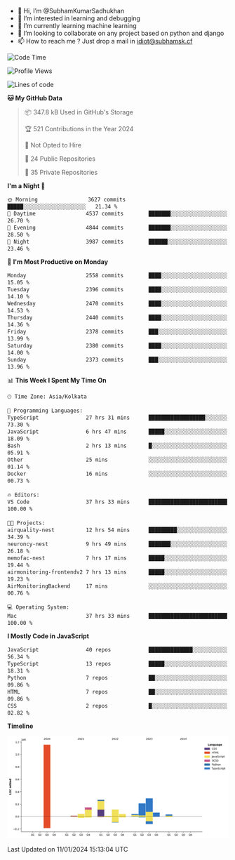 - 👋 Hi, I’m @SubhamKumarSadhukhan
- 👀 I’m interested in learning and debugging
- 🌱 I’m currently learning machine learning
- 💞️ I’m looking to collaborate on any project based on python and django
- 📫 How to reach me ?
      Just drop a mail in idiot@subhamsk.cf

<!---
SubhamKumarSadhukhan/SubhamKumarSadhukhan is a ✨ special ✨ repository because its `README.md` (this file) appears on your GitHub profile.
You can click the Preview link to take a look at your changes.
--->


<!--START_SECTION:waka-->
![Code Time](http://img.shields.io/badge/Code%20Time-1%2C879%20hrs%2032%20mins-blue)

![Profile Views](http://img.shields.io/badge/Profile%20Views-1-blue)

![Lines of code](https://img.shields.io/badge/From%20Hello%20World%20I%27ve%20Written-2.4%20million%20lines%20of%20code-blue)

**🐱 My GitHub Data** 

> 📦 347.8 kB Used in GitHub's Storage 
 > 
> 🏆 521 Contributions in the Year 2024
 > 
> 🚫 Not Opted to Hire
 > 
> 📜 24 Public Repositories 
 > 
> 🔑 35 Private Repositories 
 > 
**I'm a Night 🦉** 

```text
🌞 Morning                3627 commits        █████░░░░░░░░░░░░░░░░░░░░   21.34 % 
🌆 Daytime                4537 commits        ███████░░░░░░░░░░░░░░░░░░   26.70 % 
🌃 Evening                4844 commits        ███████░░░░░░░░░░░░░░░░░░   28.50 % 
🌙 Night                  3987 commits        ██████░░░░░░░░░░░░░░░░░░░   23.46 % 
```
📅 **I'm Most Productive on Monday** 

```text
Monday                   2558 commits        ████░░░░░░░░░░░░░░░░░░░░░   15.05 % 
Tuesday                  2396 commits        ████░░░░░░░░░░░░░░░░░░░░░   14.10 % 
Wednesday                2470 commits        ████░░░░░░░░░░░░░░░░░░░░░   14.53 % 
Thursday                 2440 commits        ████░░░░░░░░░░░░░░░░░░░░░   14.36 % 
Friday                   2378 commits        ███░░░░░░░░░░░░░░░░░░░░░░   13.99 % 
Saturday                 2380 commits        ████░░░░░░░░░░░░░░░░░░░░░   14.00 % 
Sunday                   2373 commits        ███░░░░░░░░░░░░░░░░░░░░░░   13.96 % 
```


📊 **This Week I Spent My Time On** 

```text
🕑︎ Time Zone: Asia/Kolkata

💬 Programming Languages: 
TypeScript               27 hrs 31 mins      ██████████████████░░░░░░░   73.30 % 
JavaScript               6 hrs 47 mins       █████░░░░░░░░░░░░░░░░░░░░   18.09 % 
Bash                     2 hrs 13 mins       █░░░░░░░░░░░░░░░░░░░░░░░░   05.91 % 
Other                    25 mins             ░░░░░░░░░░░░░░░░░░░░░░░░░   01.14 % 
Docker                   16 mins             ░░░░░░░░░░░░░░░░░░░░░░░░░   00.73 % 

🔥 Editors: 
VS Code                  37 hrs 33 mins      █████████████████████████   100.00 % 

🐱‍💻 Projects: 
airquality-nest          12 hrs 54 mins      █████████░░░░░░░░░░░░░░░░   34.39 % 
neuroncy-nest            9 hrs 49 mins       ███████░░░░░░░░░░░░░░░░░░   26.18 % 
memofac-nest             7 hrs 17 mins       █████░░░░░░░░░░░░░░░░░░░░   19.44 % 
airmonitoring-frontendv2 7 hrs 13 mins       █████░░░░░░░░░░░░░░░░░░░░   19.23 % 
AirMonitoringBackend     17 mins             ░░░░░░░░░░░░░░░░░░░░░░░░░   00.76 % 

💻 Operating System: 
Mac                      37 hrs 33 mins      █████████████████████████   100.00 % 
```

**I Mostly Code in JavaScript** 

```text
JavaScript               40 repos            ██████████████░░░░░░░░░░░   56.34 % 
TypeScript               13 repos            █████░░░░░░░░░░░░░░░░░░░░   18.31 % 
Python                   7 repos             ██░░░░░░░░░░░░░░░░░░░░░░░   09.86 % 
HTML                     7 repos             ██░░░░░░░░░░░░░░░░░░░░░░░   09.86 % 
CSS                      2 repos             █░░░░░░░░░░░░░░░░░░░░░░░░   02.82 % 
```



**Timeline**

![Lines of Code chart](https://raw.githubusercontent.com/SubhamKumarSadhukhan/SubhamKumarSadhukhan/main/assets/bar_graph.png)


 Last Updated on 11/01/2024 15:13:04 UTC
<!--END_SECTION:waka-->
